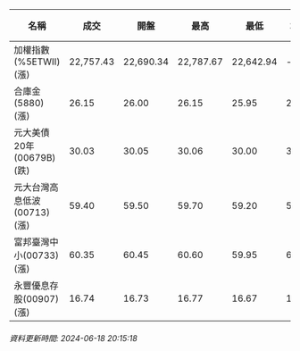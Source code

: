 | 名稱 | 成交 | 開盤 | 最高 | 最低 | 均價 | 成交金額(億) | 昨收 | 漲跌幅 | 漲跌 | 總量 | 昨量 | 振幅 |
| -------- | -------- | -------- | -------- |-------- | -------- | -------- |-------- |-------- |-------- | -------- | -------- |-------- |
|加權指數(%5ETWII) (漲)|22,757.43|22,690.34|22,787.67|22,642.94|-|4,583.74|22,496.53|1.16%|260.90|9,568,529|0|0.64%|
|合庫金(5880) (漲)|26.15|26.00|26.15|25.95|26.06|2.30|26.00|0.58%|0.15|8,827|7,273|0.77%|
|元大美債20年(00679B) (跌)|30.03|30.05|30.06|30.00|30.04|11.37|30.10|0.23%|0.07|37,847|59,757|0.20%|
|元大台灣高息低波(00713) (漲)|59.40|59.50|59.70|59.20|59.36|22.03|59.25|0.25%|0.15|37,117|22,117|0.84%|
|富邦臺灣中小(00733) (漲)|60.35|60.45|60.60|59.95|60.20|1.15|60.25|0.17%|0.10|1,917|2,118|1.08%|
|永豐優息存股(00907) (漲)|16.74|16.73|16.77|16.67|16.72|0.465|16.68|0.36%|0.06|2,784|4,308|0.60%|
###### 資料更新時間: 2024-06-18 20:15:18